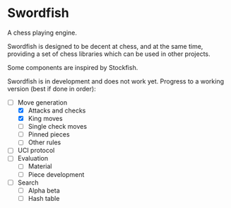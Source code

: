 # Swordfish

A chess playing engine.

Swordfish is designed to be decent at chess, and at the same time, providing
a set of chess libraries which can be used in other projects.

Some components are inspired by Stockfish.

Swordfish is in development and does not work yet.
Progress to a working version (best if done in order):

- [ ] Move generation
    - [x] Attacks and checks
    - [x] King moves
    - [ ] Single check moves
    - [ ] Pinned pieces
    - [ ] Other rules
- [ ] UCI protocol
- [ ] Evaluation
    - [ ] Material
    - [ ] Piece development
- [ ] Search
    - [ ] Alpha beta
    - [ ] Hash table

